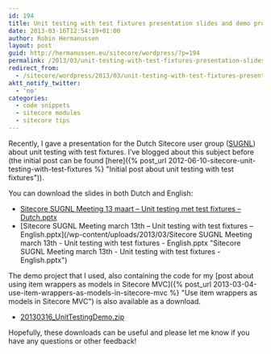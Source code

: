 ```yaml
---
id: 194
title: Unit testing with test fixtures presentation slides and demo project
date: 2013-03-16T12:54:19+01:00
author: Robin Hermanussen
layout: post
guid: http://hermanussen.eu/sitecore/wordpress/?p=194
permalink: /2013/03/unit-testing-with-test-fixtures-presentation-slides-and-demo-project/
redirect_from:
  - /sitecore/wordpress/2013/03/unit-testing-with-test-fixtures-presentation-slides-and-demo-project/
aktt_notify_twitter:
  - 'no'
categories:
  - code snippets
  - sitecore modules
  - sitecore tips
---
```

Recently, I gave a presentation for the Dutch Sitecore user group (<a title="SUGNL website" href="http://www.sugnl.net/">SUGNL</a>) about unit testing with test fixtures. I&#8217;ve blogged about this subject before (the initial post can be found [here]({% post_url 2012-06-10-sitecore-unit-testing-with-test-fixtures %} "Initial post about unit testing with test fixtures")).

You can download the slides in both Dutch and English:

  * [Sitecore SUGNL Meeting 13 maart &#8211; Unit testing met test fixtures &#8211; Dutch.pptx](/wp-content/uploads/2013/03/Sitecore%20SUGNL%20Meeting%2013%20maart%20-%20Unit%20testing%20met%20test%20fixtures%20-%20Dutch.pptx "Sitecore SUGNL Meeting 13 maart - Unit testing met test fixtures - Dutch.pptx")
  * [Sitecore SUGNL Meeting march 13th &#8211; Unit testing with test fixtures &#8211; English.pptx](/wp-content/uploads/2013/03/Sitecore SUGNL Meeting march 13th - Unit testing with test fixtures - English.pptx "Sitecore SUGNL Meeting march 13th - Unit testing with test fixtures - English.pptx")

The demo project that I used, also containing the code for my [post about using item wrappers as models in Sitecore MVC]({% post_url 2013-03-04-use-item-wrappers-as-models-in-sitecore-mvc %} "Use item wrappers as models in Sitecore MVC") is also available as a download.

  * <a title="20130316_UnitTestingDemo.zip" href="/wp-content/uploads/2013/03/20130316_UnitTestingDemo.zip">20130316_UnitTestingDemo.zip</a>

Hopefully, these downloads can be useful and please let me know if you have any questions or other feedback!